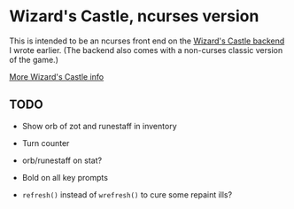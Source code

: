 # Wizard's Castle, ncurses version

This is intended to be an ncurses front end on the [Wizard's Castle
backend](https://github.com/beejjorgensen/Wizards-Castle-Rust) I wrote earlier.
(The backend also comes with a non-curses classic version of the game.)

[More Wizard's Castle info](https://github.com/beejjorgensen/Wizards-Castle-Info)

## TODO

* Show orb of zot and runestaff in inventory

* Turn counter

* orb/runestaff on stat?

* Bold on all key prompts

* `refresh()` instead of `wrefresh()` to cure some repaint ills?
